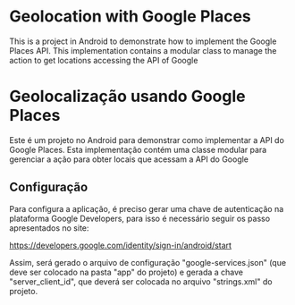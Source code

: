 # Geolocation with Google Places

This is a project in Android to demonstrate how to implement the Google Places API. This implementation contains a modular class to manage the action to get locations accessing the API of Google

# Geolocalização usando Google Places

Este é um projeto no Android para demonstrar como implementar a API do Google Places. Esta implementação contém uma classe modular para gerenciar a ação para obter locais que acessam a API do Google


Configuração
------------

Para configura a aplicação, é preciso gerar uma chave de autenticação na plataforma Google Developers, para isso
é necessário seguir os passo apresentados no site:

https://developers.google.com/identity/sign-in/android/start

Assim, será gerado o arquivo de configuração "google-services.json" (que deve ser colocado na pasta "app" do projeto)
e gerada a chave "server_client_id", que deverá ser colocada no arquivo "strings.xml" do projeto.

